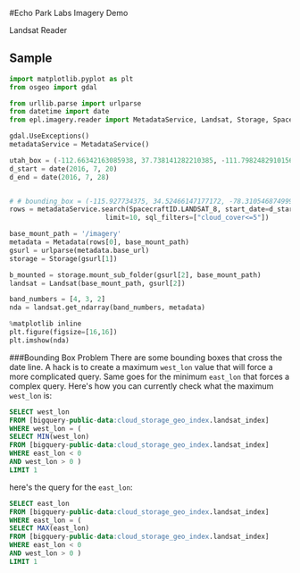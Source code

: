 #Echo Park Labs Imagery Demo

Landsat Reader

## Sample

```python
import matplotlib.pyplot as plt
from osgeo import gdal

from urllib.parse import urlparse
from datetime import date
from epl.imagery.reader import MetadataService, Landsat, Storage, SpacecraftID, Metadata

gdal.UseExceptions()
metadataService = MetadataService()

utah_box = (-112.66342163085938, 37.738141282210385, -111.79824829101562, 38.44821130413263)
d_start = date(2016, 7, 20)
d_end = date(2016, 7, 28)


# # bounding_box = (-115.927734375, 34.52466147177172, -78.31054687499999, 44.84029065139799)
rows = metadataService.search(SpacecraftID.LANDSAT_8, start_date=d_start, end_date=d_end, bounding_box=utah_box,
                        limit=10, sql_filters=["cloud_cover<=5"])

base_mount_path = '/imagery'
metadata = Metadata(rows[0], base_mount_path)
gsurl = urlparse(metadata.base_url)
storage = Storage(gsurl[1])

b_mounted = storage.mount_sub_folder(gsurl[2], base_mount_path)
landsat = Landsat(base_mount_path, gsurl[2])

band_numbers = [4, 3, 2]
nda = landsat.get_ndarray(band_numbers, metadata)

%matplotlib inline
plt.figure(figsize=[16,16])
plt.imshow(nda)

```

###Bounding Box Problem
There are some bounding boxes that cross the date line. A hack is to create a maximum `west_lon` value that will force a more complicated query. Same goes for the minimum `east_lon` that forces a complex query. Here's how you can currently check what the maximum `west_lon` is:
```sql
SELECT west_lon
FROM [bigquery-public-data:cloud_storage_geo_index.landsat_index] 
WHERE west_lon = (
SELECT MIN(west_lon)
FROM [bigquery-public-data:cloud_storage_geo_index.landsat_index]
WHERE east_lon < 0
AND west_lon > 0 )
LIMIT 1
```

here's the query for the `east_lon`:
```sql
SELECT east_lon
FROM [bigquery-public-data:cloud_storage_geo_index.landsat_index] 
WHERE east_lon = (
SELECT MAX(east_lon)
FROM [bigquery-public-data:cloud_storage_geo_index.landsat_index]
WHERE east_lon < 0
AND west_lon > 0 )
LIMIT 1
```